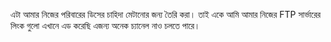 এটা আমার নিজের পরিবারের ডিসের চাহিদা মেটানোর জন্য তৈরি করা। তাই একে আমি আমার নিজের FTP সার্ভারের লিংক গুলো এখানে এড করেছি এজন্য অনেক চ্যানেল নাও চলতে পারে। 
